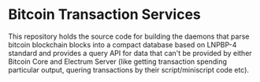 # Bitcoin Transaction Services

This repository holds the source code for building the daemons that parse bitcoin blockchain blocks into a compact database based on LNPBP-4 standard and provides a query API for data that can't be provided by either Bitcoin Core and Electrum Server (like getting transaction spending particular output, quering transactions by their script/miniscript code etc).
